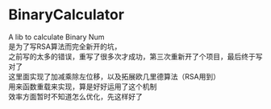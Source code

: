 # BinaryCalculator
A lib to calculate Binary Num     
是为了写RSA算法而完全新开的坑，    
之前写的太多的错误，重写了很多次才成功，第三次重新开了个项目，最后终于写对了     
这里面实现了加减乘除左位移，以及拓展欧几里德算法（RSA用到）    
用来函数重载来实现，算是好好运用了这个机制     
效率方面暂时不知道怎么优化，先这样好了
